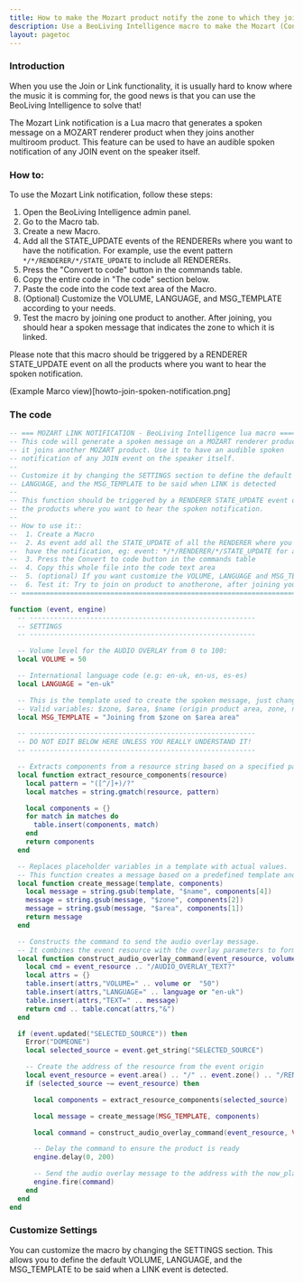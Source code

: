 ```yaml
---
title: How to make the Mozart product notify the zone to which they joined
description: Use a BeoLiving Intelligence macro to make the Mozart (Control Link) product tell you which zones they are playing from, in your language!
layout: pagetoc
---
```



### Introduction

When you use the Join or Link functionality, it is usually hard to know where the music it is comming for, the good news is that you can use the BeoLiving Intelligence to solve that!

The Mozart Link notification is a Lua macro that generates a spoken message on a MOZART renderer product when they joins another multiroom product. This feature can be used to have an audible spoken notification of any JOIN event on the speaker itself.

### How to:

To use the Mozart Link notification, follow these steps:

1. Open the BeoLiving Intelligence admin panel.
2. Go to the Macro tab.
3. Create a new Macro.
4. Add all the STATE_UPDATE events of the RENDERERs where you want to have the notification. For example, use the event pattern `*/*/RENDERER/*/STATE_UPDATE` to include all RENDERERs.
5. Press the "Convert to code" button in the commands table.
6. Copy the entire code in "The code" section below.
7. Paste the code into the code text area of the Macro.
8. (Optional) Customize the VOLUME, LANGUAGE, and MSG_TEMPLATE according to your needs.
9. Test the macro by joining one product to another. After joining, you should hear a spoken message that indicates the zone to which it is linked.

Please note that this macro should be triggered by a RENDERER STATE_UPDATE event on all the products where you want to hear the spoken notification.

(Example Marco view)[howto-join-spoken-notification.png]


### The code
```lua
-- === MOZART LINK NOTIFICATION - BeoLiving Intelligence lua macro ===========
-- This code will generate a spoken message on a MOZART renderer product when
-- it joins another MOZART product. Use it to have an audible spoken
-- notification of any JOIN event on the speaker itself.
--
-- Customize it by changing the SETTINGS section to define the default VOLUME,
-- LANGUAGE, and the MSG_TEMPLATE to be said when LINK is detected
--
-- This function should be triggered by a RENDERER STATE_UPDATE event of all
-- the products where you want to hear the spoken notification.
--
-- How to use it::
--  1. Create a Macro
--  2. As event add all the STATE_UPDATE of all the RENDERER where you want to 
--  have the notification, eg: event: */*/RENDERER/*/STATE_UPDATE for all RENDERERs
--  3. Press the Convert to code button in the commands table
--  4. Copy this whole file into the code text area
--  5. (optional) If you want customize the VOLUME, LANGUAGE and MSG_TEMPLATE bellow to your needs
--  6. Test it: Try to join on product to anotherone, after joining you should heard a the spoken message that let you know to which zone it is linked to.
-- ===========================================================================

function (event, engine)
  -- --------------------------------------------------------
  -- SETTINGS
  -- --------------------------------------------------------

  -- Volume level for the AUDIO OVERLAY from 0 to 100:
  local VOLUME = 50

  -- International language code (e.g: en-uk, en-us, es-es)
  local LANGUAGE = "en-uk"

  -- This is the template used to create the spoken message, just change it to adapt to your language:
  -- Valid variables: $zone, $area, $name (origin product area, zone, name)
  local MSG_TEMPLATE = "Joining from $zone on $area area"

  -- --------------------------------------------------------
  -- DO NOT EDIT BELOW HERE UNLESS YOU REALLY UNDERSTAND IT!
  -- --------------------------------------------------------

  -- Extracts components from a resource string based on a specified pattern
  local function extract_resource_components(resource)
    local pattern = "([^/]+)/?"
    local matches = string.gmatch(resource, pattern)

    local components = {}
    for match in matches do
      table.insert(components, match)
    end
    return components
  end

  -- Replaces placeholder variables in a template with actual values.
  -- This function creates a message based on a predefined template and a table of components.
  local function create_message(template, components)
    local message = string.gsub(template, "$name", components[4])
    message = string.gsub(message, "$zone", components[2])
    message = string.gsub(message, "$area", components[1])
    return message
  end

  -- Constructs the command to send the audio overlay message.
  -- It combines the event resource with the overlay parameters to form a string command.
  local function construct_audio_overlay_command(event_resource, volume, language, message)
    local cmd = event_resource .. "/AUDIO_OVERLAY_TEXT?"
    local attrs = {}
    table.insert(attrs,"VOLUME=" .. volume or  "50")
    table.insert(attrs,"LANGUAGE=" .. language or "en-uk")
    table.insert(attrs,"TEXT=" .. message)
    return cmd .. table.concat(attrs,"&")
  end

  if (event.updated("SELECTED_SOURCE")) then
    Error("DOMEONE")
    local selected_source = event.get_string("SELECTED_SOURCE")

    -- Create the address of the resource from the event origin
    local event_resource = event.area() .. "/" .. event.zone() .. "/RENDERER/" .. event.name()
    if (selected_source ~= event_resource) then

      local components = extract_resource_components(selected_source)

      local message = create_message(MSG_TEMPLATE, components)

      local command = construct_audio_overlay_command(event_resource, VOLUME, LANGUAGE, message)

      -- Delay the command to ensure the product is ready
      engine.delay(0, 200)

      -- Send the audio overlay message to the address with the now_playing  
      engine.fire(command)
    end
  end
end
```

### Customize Settings

You can customize the macro by changing the SETTINGS section. This allows you to define the default VOLUME, LANGUAGE, and the MSG_TEMPLATE to be said when a LINK event is detected.

